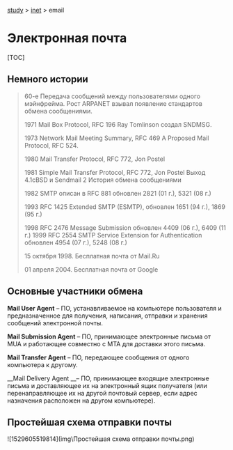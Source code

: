 [study](../) > [inet](../) > email

# Электронная почта

[TOC]

## Немного истории

> 60-e Передача сообщений между пользователями одного мэйнфрейма. Рост ARPANET взывал появление стандартов обмена сообщениями.
>
> 1971 Mail Box Protocol, RFC 196 Ray Tomlinson создал SNDMSG.
>
> 1973 Network Mail Meeting Summary, RFC 469 A Proposed Mail Protocol, RFC 524.
>
> 1980 Mail Transfer Protocol, RFC 772, Jon Postel
>
> 1981 Simple Mail Transfer Protocol, RFC 772, Jon Postel Выход 4.1cBSD и Sendmail 2 История обмена сообщениями
>
> 1982 SMTP описан в RFC 881 обновлен 2821 (01 г.), 5321 (08 г.)
>
> 1993 RFC 1425 Extended SMTP (ESMTP), обновлен 1651 (94 г.), 1869 (95 г.) 
>
> 1998 RFC 2476 Message Submission обновлен 4409 (06 г.), 6409 (11 г.) 1999 RFC 2554 SMTP Service Extension for Authentication обновлен 4954 (07 г.), 5248 (08 г.) 
>
> 15 октября 1998. Бесплатная почта от Mail.Ru
>
> 01 апреля 2004. Бесплатная почта от Google 

## Основные участники обмена

__Mail User Agent__ – ПО, устанавливаемое на компьютере пользователя и предназначенное для получения, написания, отправки и хранения сообщений электронной почты.

__Mail Submission Agent__ – ПО, принимающее электронные письма от MUA и работающее совместно с MTA для доставки этого письма.

__Mail Transfer Agent__ – ПО, передающее сообщения от одного компьютера к другому.

__Mail Delivery Agent __– ПО, принимающее входящие электронные письма и доставляющее их на электронный ящик получателя (или перенаправляющее их на другой почтовый сервер, если адрес назначения расположен на другом компьютере).

## Простейшая схема отправки почты

![1529605519814](img\Простейшая схема отправки почты.png)
